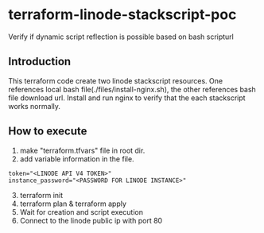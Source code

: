 # terraform-linode-stackscript-poc

Verify if dynamic script reflection is possible based on bash scripturl

## Introduction

This terraform code create two linode stackscript resources. One references local bash file(./files/install-nginx.sh), the other references bash file download url.
Install and run nginx to verify that the each stackscript works normally.

## How to execute

1. make "terraform.tfvars" file in root dir.
2. add variable information in the file.

```
token="<LINODE API V4 TOKEN>"
instance_password="<PASSWORD FOR LINODE INSTANCE>"
```

3. terraform init
4. terraform plan & terraform apply
5. Wait for creation and script execution
6. Connect to the linode public ip with port 80
